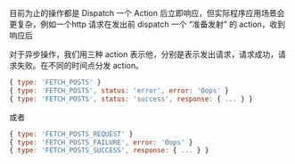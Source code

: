目前为止的操作都是 Dispatch 一个 Action 后立即响应，但实际程序应用场景会更复杂，例如一个http 请求在发出前 dispatch 一个 “准备发射” 的 action，收到响应后

对于异步操作，我们用三种 action 表示他，分别是表示发出请求，请求成功，请求失败。在不同的时间点分发 action。

```javascript
{ type: 'FETCH_POSTS' }
{ type: 'FETCH_POSTS', status: 'error', error: 'Oops' }
{ type: 'FETCH_POSTS', status: 'success', response: { ... } }
```

或者

```javascript
{ type: 'FETCH_POSTS_REQUEST' }
{ type: 'FETCH_POSTS_FAILURE', error: 'Oops' }
{ type: 'FETCH_POSTS_SUCCESS', response: { ... } }
```
